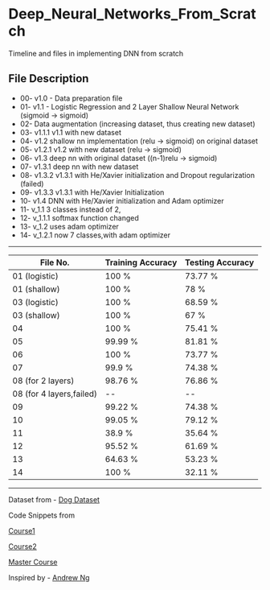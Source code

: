 # Deep_Neural_Networks_From_Scratch
Timeline and files in implementing DNN from scratch

## File Description

* 00- v1.0 - Data preparation file
* 01- v1.1 - Logistic Regression and 2 Layer Shallow Neural Network (sigmoid -> sigmoid)
* 02- Data augmentation (increasing dataset, thus creating new dataset)
* 03- v1.1.1 v1.1 with new dataset
* 04- v1.2 shallow nn implementation (relu -> sigmoid) on original dataset
* 05- v1.2.1 v1.2 with new dataset (relu -> sigmoid)
* 06- v1.3 deep nn with original dataset ((n-1)relu -> sigmoid)
* 07- v1.3.1 deep nn with new dataset
* 08- v1.3.2 v1.3.1 with He/Xavier initialization and Dropout regularization (failed)
* 09- v1.3.3 v1.3.1 with He/Xavier Initialization
* 10- v1.4 DNN with He/Xavier initialization and Adam optimizer
* 11- v_1.1   3 classes instead of 2,
* 12- v_1.1.1 softmax function changed
* 13- v_1.2   uses adam optimizer 
* 14- v_1.2.1 now 7 classes,with adam optimizer

- - - 

| File No.   | Training Accuracy | Testing Accuracy |
| ---------- | ----------------- | ---------------- |
| 01 (logistic)     | 100 %             | 73.77 %            |
| 01 (shallow) | 100 %             | 78 % |
| 03 (logistic) | 100 % | 68.59 % |
| 03 (shallow) | 100 % | 67 % |
| 04 | 100 % | 75.41 % |
| 05 | 99.99 % | 81.81 % |
| 06 | 100 % | 73.77 % |
| 07 | 99.9 % | 74.38 % |
| 08 (for 2 layers) | 98.76 % | 76.86 % |
| 08 (for 4 layers,failed) | -- | -- |
| 09 | 99.22 % | 74.38 % |
| 10 | 99.05 % | 79.12 % |
| 11 | 38.9 % | 35.64 % |
| 12 | 95.52 % | 61.69 % |
| 13 | 64.63 % | 53.23 % |
| 14 | 100 % | 32.11 % |

- - - 
Dataset from -
[Dog Dataset](https://www.kaggle.com/jessicali9530/stanford-dogs-dataset)

Code Snippets from

[Course1](https://www.coursera.org/learn/neural-networks-deep-learning)

[Course2](https://www.coursera.org/learn/deep-neural-network)

[Master Course](https://www.coursera.org/specializations/deep-learning)

Inspired by - 
[Andrew Ng](https://www.linkedin.com/in/andrewyng/)

